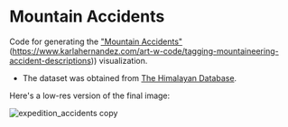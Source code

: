 # Mountain Accidents

Code for generating the ["Mountain Accidents"]([https://www.karlahernandez.com/art-w-code/death-in-the-himalayas])(https://www.karlahernandez.com/art-w-code/tagging-mountaineering-accident-descriptions)) visualization.

- The dataset was obtained from [The Himalayan Database](himalayandatabase.com).

Here's a low-res version of the final image:

![expedition_accidents copy](https://github.com/karlahrnndz/mountain-accidents-medium/assets/12849170/8557352b-51d0-484a-bd19-2caf26e6a236)
